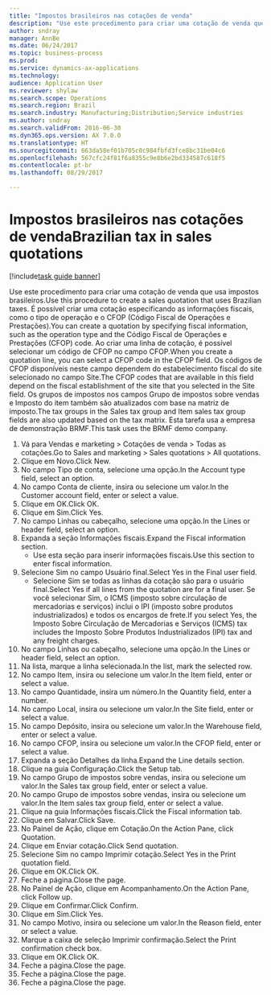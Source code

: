 ```yaml
--- 
title: "Impostos brasileiros nas cotações de venda"
description: "Use este procedimento para criar uma cotação de venda que usa impostos brasileiros."
author: sndray
manager: AnnBe
ms.date: 06/24/2017
ms.topic: business-process
ms.prod: 
ms.service: dynamics-ax-applications
ms.technology: 
audience: Application User
ms.reviewer: shylaw
ms.search.scope: Operations
ms.search.region: Brazil
ms.search.industry: Manufacturing;Distribution;Service industries
ms.author: sndray
ms.search.validFrom: 2016-06-30
ms.dyn365.ops.version: AX 7.0.0
ms.translationtype: HT
ms.sourcegitcommit: 663da58ef01b705c0c984fbfd3fce8bc31be04c6
ms.openlocfilehash: 567cfc24f81f6a8355c9e8b6e2bd334587c618f5
ms.contentlocale: pt-br
ms.lasthandoff: 08/29/2017

---
```

# <a name="brazilian-tax-in-sales-quotations"></a><span data-ttu-id="61e3b-103">Impostos brasileiros nas cotações de venda</span><span class="sxs-lookup"><span data-stu-id="61e3b-103">Brazilian tax in sales quotations</span></span>

[!include[task guide banner](../../includes/task-guide-banner.md)]

<span data-ttu-id="61e3b-104">Use este procedimento para criar uma cotação de venda que usa impostos brasileiros.</span><span class="sxs-lookup"><span data-stu-id="61e3b-104">Use this procedure to create a sales quotation that uses Brazilian taxes.</span></span> <span data-ttu-id="61e3b-105">É possível criar uma cotação especificando as informações fiscais, como o tipo de operação e o CFOP (Código Fiscal de Operações e Prestações).</span><span class="sxs-lookup"><span data-stu-id="61e3b-105">You can create a quotation by specifying fiscal information, such as the operation type and the Código Fiscal de Operações e Prestações (CFOP) code.</span></span> <span data-ttu-id="61e3b-106">Ao criar uma linha de cotação, é possível selecionar um código de CFOP no campo CFOP.</span><span class="sxs-lookup"><span data-stu-id="61e3b-106">When you create a quotation line, you can select a CFOP code in the CFOP field.</span></span> <span data-ttu-id="61e3b-107">Os códigos de CFOP disponíveis neste campo dependem do estabelecimento fiscal do site selecionado no campo Site.</span><span class="sxs-lookup"><span data-stu-id="61e3b-107">The CFOP codes that are available in this field depend on the fiscal establishment of the site that you selected in the Site field.</span></span> <span data-ttu-id="61e3b-108">Os grupos de impostos nos campos Grupo de impostos sobre vendas e Imposto do item também são atualizados com base na matriz de imposto.</span><span class="sxs-lookup"><span data-stu-id="61e3b-108">The tax groups in the Sales tax group and Item sales tax group fields are also updated based on the tax matrix.</span></span> <span data-ttu-id="61e3b-109">Esta tarefa usa a empresa de demonstração BRMF.</span><span class="sxs-lookup"><span data-stu-id="61e3b-109">This task uses the BRMF demo company.</span></span>

1. <span data-ttu-id="61e3b-110">Vá para Vendas e marketing > Cotações de venda > Todas as cotações.</span><span class="sxs-lookup"><span data-stu-id="61e3b-110">Go to Sales and marketing > Sales quotations > All quotations.</span></span>
2. <span data-ttu-id="61e3b-111">Clique em Novo.</span><span class="sxs-lookup"><span data-stu-id="61e3b-111">Click New.</span></span>
3. <span data-ttu-id="61e3b-112">No campo Tipo de conta, selecione uma opção.</span><span class="sxs-lookup"><span data-stu-id="61e3b-112">In the Account type field, select an option.</span></span>
4. <span data-ttu-id="61e3b-113">No campo Conta de cliente, insira ou selecione um valor.</span><span class="sxs-lookup"><span data-stu-id="61e3b-113">In the Customer account field, enter or select a value.</span></span>
5. <span data-ttu-id="61e3b-114">Clique em OK.</span><span class="sxs-lookup"><span data-stu-id="61e3b-114">Click OK.</span></span>
6. <span data-ttu-id="61e3b-115">Clique em Sim.</span><span class="sxs-lookup"><span data-stu-id="61e3b-115">Click Yes.</span></span>
7. <span data-ttu-id="61e3b-116">No campo Linhas ou cabeçalho, selecione uma opção.</span><span class="sxs-lookup"><span data-stu-id="61e3b-116">In the Lines or header field, select an option.</span></span>
8. <span data-ttu-id="61e3b-117">Expanda a seção Informações fiscais.</span><span class="sxs-lookup"><span data-stu-id="61e3b-117">Expand the Fiscal information section.</span></span>
    * <span data-ttu-id="61e3b-118">Use esta seção para inserir informações fiscais.</span><span class="sxs-lookup"><span data-stu-id="61e3b-118">Use this section to enter fiscal information.</span></span>  
9. <span data-ttu-id="61e3b-119">Selecione Sim no campo Usuário final.</span><span class="sxs-lookup"><span data-stu-id="61e3b-119">Select Yes in the Final user field.</span></span>
    * <span data-ttu-id="61e3b-120">Selecione Sim se todas as linhas da cotação são para o usuário final.</span><span class="sxs-lookup"><span data-stu-id="61e3b-120">Select Yes if all lines from the quotation are for a final user.</span></span>  <span data-ttu-id="61e3b-121">Se você selecionar Sim, o ICMS (imposto sobre circulação de mercadorias e serviços) inclui o IPI (imposto sobre produtos industrializados) e todos os encargos de frete.</span><span class="sxs-lookup"><span data-stu-id="61e3b-121">If you select Yes, the Imposto Sobre Circulação de Mercadorias e Serviços (ICMS) tax includes the Imposto Sobre Produtos Industrializados (IPI) tax and any freight charges.</span></span>  
10. <span data-ttu-id="61e3b-122">No campo Linhas ou cabeçalho, selecione uma opção.</span><span class="sxs-lookup"><span data-stu-id="61e3b-122">In the Lines or header field, select an option.</span></span>
11. <span data-ttu-id="61e3b-123">Na lista, marque a linha selecionada.</span><span class="sxs-lookup"><span data-stu-id="61e3b-123">In the list, mark the selected row.</span></span>
12. <span data-ttu-id="61e3b-124">No campo Item, insira ou selecione um valor.</span><span class="sxs-lookup"><span data-stu-id="61e3b-124">In the Item field, enter or select a value.</span></span>
13. <span data-ttu-id="61e3b-125">No campo Quantidade, insira um número.</span><span class="sxs-lookup"><span data-stu-id="61e3b-125">In the Quantity field, enter a number.</span></span>
14. <span data-ttu-id="61e3b-126">No campo Local, insira ou selecione um valor.</span><span class="sxs-lookup"><span data-stu-id="61e3b-126">In the Site field, enter or select a value.</span></span>
15. <span data-ttu-id="61e3b-127">No campo Depósito, insira ou selecione um valor.</span><span class="sxs-lookup"><span data-stu-id="61e3b-127">In the Warehouse field, enter or select a value.</span></span>
16. <span data-ttu-id="61e3b-128">No campo CFOP, insira ou selecione um valor.</span><span class="sxs-lookup"><span data-stu-id="61e3b-128">In the CFOP field, enter or select a value.</span></span>
17. <span data-ttu-id="61e3b-129">Expanda a seção Detalhes da linha.</span><span class="sxs-lookup"><span data-stu-id="61e3b-129">Expand the Line details section.</span></span>
18. <span data-ttu-id="61e3b-130">Clique na guia Configuração.</span><span class="sxs-lookup"><span data-stu-id="61e3b-130">Click the Setup tab.</span></span>
19. <span data-ttu-id="61e3b-131">No campo Grupo de impostos sobre vendas, insira ou selecione um valor.</span><span class="sxs-lookup"><span data-stu-id="61e3b-131">In the Sales tax group field, enter or select a value.</span></span>
20. <span data-ttu-id="61e3b-132">No campo Grupo de impostos sobre vendas, insira ou selecione um valor.</span><span class="sxs-lookup"><span data-stu-id="61e3b-132">In the Item sales tax group field, enter or select a value.</span></span>
21. <span data-ttu-id="61e3b-133">Clique na guia Informações fiscais.</span><span class="sxs-lookup"><span data-stu-id="61e3b-133">Click the Fiscal information tab.</span></span>
22. <span data-ttu-id="61e3b-134">Clique em Salvar.</span><span class="sxs-lookup"><span data-stu-id="61e3b-134">Click Save.</span></span>
23. <span data-ttu-id="61e3b-135">No Painel de Ação, clique em Cotação.</span><span class="sxs-lookup"><span data-stu-id="61e3b-135">On the Action Pane, click Quotation.</span></span>
24. <span data-ttu-id="61e3b-136">Clique em Enviar cotação.</span><span class="sxs-lookup"><span data-stu-id="61e3b-136">Click Send quotation.</span></span>
25. <span data-ttu-id="61e3b-137">Selecione Sim no campo Imprimir cotação.</span><span class="sxs-lookup"><span data-stu-id="61e3b-137">Select Yes in the Print quotation field.</span></span>
26. <span data-ttu-id="61e3b-138">Clique em OK.</span><span class="sxs-lookup"><span data-stu-id="61e3b-138">Click OK.</span></span>
27. <span data-ttu-id="61e3b-139">Feche a página.</span><span class="sxs-lookup"><span data-stu-id="61e3b-139">Close the page.</span></span>
28. <span data-ttu-id="61e3b-140">No Painel de Ação, clique em Acompanhamento.</span><span class="sxs-lookup"><span data-stu-id="61e3b-140">On the Action Pane, click Follow up.</span></span>
29. <span data-ttu-id="61e3b-141">Clique em Confirmar.</span><span class="sxs-lookup"><span data-stu-id="61e3b-141">Click Confirm.</span></span>
30. <span data-ttu-id="61e3b-142">Clique em Sim.</span><span class="sxs-lookup"><span data-stu-id="61e3b-142">Click Yes.</span></span>
31. <span data-ttu-id="61e3b-143">No campo Motivo, insira ou selecione um valor.</span><span class="sxs-lookup"><span data-stu-id="61e3b-143">In the Reason field, enter or select a value.</span></span>
32. <span data-ttu-id="61e3b-144">Marque a caixa de seleção Imprimir confirmação.</span><span class="sxs-lookup"><span data-stu-id="61e3b-144">Select the Print confirmation check box.</span></span>
33. <span data-ttu-id="61e3b-145">Clique em OK.</span><span class="sxs-lookup"><span data-stu-id="61e3b-145">Click OK.</span></span>
34. <span data-ttu-id="61e3b-146">Feche a página.</span><span class="sxs-lookup"><span data-stu-id="61e3b-146">Close the page.</span></span>
35. <span data-ttu-id="61e3b-147">Feche a página.</span><span class="sxs-lookup"><span data-stu-id="61e3b-147">Close the page.</span></span>
36. <span data-ttu-id="61e3b-148">Feche a página.</span><span class="sxs-lookup"><span data-stu-id="61e3b-148">Close the page.</span></span>


